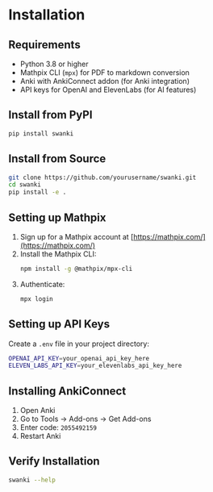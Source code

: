# Installation

## Requirements

- Python 3.8 or higher
- Mathpix CLI (`mpx`) for PDF to markdown conversion
- Anki with AnkiConnect addon (for Anki integration)
- API keys for OpenAI and ElevenLabs (for AI features)

## Install from PyPI

```bash
pip install swanki
```

## Install from Source

```bash
git clone https://github.com/yourusername/swanki.git
cd swanki
pip install -e .
```

## Setting up Mathpix

1. Sign up for a Mathpix account at [https://mathpix.com/](https://mathpix.com/)
2. Install the Mathpix CLI:
   ```bash
   npm install -g @mathpix/mpx-cli
   ```
3. Authenticate:
   ```bash
   mpx login
   ```

## Setting up API Keys

Create a `.env` file in your project directory:

```bash
OPENAI_API_KEY=your_openai_api_key_here
ELEVEN_LABS_API_KEY=your_elevenlabs_api_key_here
```

## Installing AnkiConnect

1. Open Anki
2. Go to Tools → Add-ons → Get Add-ons
3. Enter code: `2055492159`
4. Restart Anki

## Verify Installation

```bash
swanki --help
```